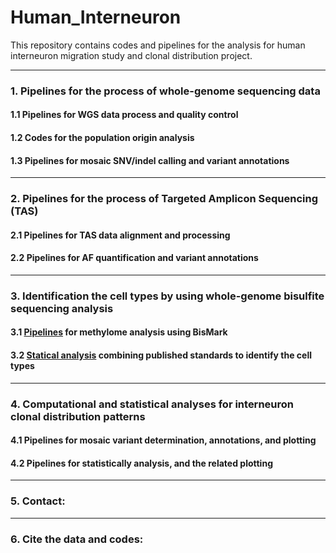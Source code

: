 # Human_Interneuron
This repository contains codes and pipelines for the analysis for human interneuron migration study and clonal distribution project.

-----------------------------------

### 1. Pipelines for the process of whole-genome sequencing data

#### 1.1 Pipelines for WGS data process and quality control

#### 1.2 Codes for the population origin analysis

#### 1.3 Pipelines for mosaic SNV/indel calling and variant annotations

-----------------------------------

### 2. Pipelines for the process of Targeted Amplicon Sequencing (TAS)

#### 2.1 Pipelines for TAS data alignment and processing

#### 2.2 Pipelines for AF quantification and variant annotations

-----------------------------------

### 3. Identification the cell types by using whole-genome bisulfite sequencing analysis

#### 3.1 [Pipelines](https://github.com/shishenyxx/Human_Interneuron/tree/main/Methylome) for methylome analysis using BisMark

#### 3.2 [Statical analysis](https://github.com/shishenyxx/Human_Interneuron/blob/main/Methylome/plots/Human_Interneuron_Methylome_Plots.ipynb) combining published standards to identify the cell types

-----------------------------------

### 4. Computational and statistical analyses for interneuron clonal distribution patterns

#### 4.1 Pipelines for mosaic variant determination, annotations, and plotting

#### 4.2 Pipelines for statistically analysis, and the related plotting

-----------------------------------

### 5. Contact:

-----------------------------------

### 6. Cite the data and codes:
